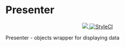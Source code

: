 # Presenter

<p align="center">
<a href="https://travis-ci.org/malyusha/presenter" rel="nofollow">
    <img src="https://travis-ci.org/malyusha/presenter.svg?branch=master"/>
</a>

<a href="https://styleci.io/repos/127943263">
    <img src="https://styleci.io/repos/127943263/shield?branch=master" rel="nofollow" alt="StyleCI">
</a>
</p

Presenter - objects wrapper for displaying data